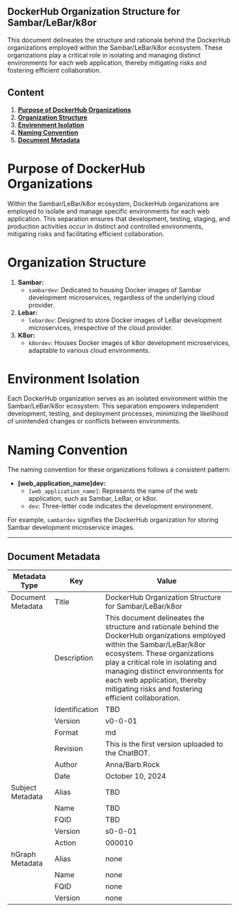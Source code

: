 ## DockerHub Organization Structure for Sambar/LeBar/k8or

This document delineates the structure and rationale behind the DockerHub organizations employed within the Sambar/LeBar/k8or ecosystem. These organizations play a critical role in isolating and managing distinct environments for each web application, thereby mitigating risks and fostering efficient collaboration.

## Content

1. **[Purpose of DockerHub Organizations](#Purpose-of-DockerHub-Organizations)**
2. **[Organization Structure](#Organization-Structure)**
3. **[Environment Isolation](#Environment-Isolation)**
4. **[Naming Convention](#Naming-Convention)**
5. **[Document Metadata](#Document-Metadata)**

<h1 id="Purpose-of-DockerHub-Organizations">Purpose of DockerHub Organizations</h1>

Within the Sambar/LeBar/k8or ecosystem, DockerHub organizations are employed to isolate and manage specific environments for each web application. This separation ensures that development, testing, staging, and production activities occur in distinct and controlled environments, mitigating risks and facilitating efficient collaboration.

<h1 id="Organization-Structure">Organization Structure</h1>

1. **Sambar:**
   * `sambardev`: Dedicated to housing Docker images of Sambar development microservices, regardless of the underlying cloud provider.
2. **Lebar:**
   * `lebardev`: Designed to store Docker images of LeBar development microservices, irrespective of the cloud provider.
3. **K8or:**
   * `k8ordev`: Houses Docker images of k8or development microservices, adaptable to various cloud environments.

<h1 id="Environment-Isolation">Environment Isolation</h1>

Each DockerHub organization serves as an isolated environment within the Sambar/LeBar/k8or ecosystem. This separation empowers independent development, testing, and deployment processes, minimizing the likelihood of unintended changes or conflicts between environments.

<h1 id="Naming-Convention">Naming Convention</h1>

The naming convention for these organizations follows a consistent pattern:

* **[web_application_name]dev:**
  * `[web_application_name]`: Represents the name of the web application, such as Sambar, LeBar, or k8or.
  * `dev`: Three-letter code indicates the development environment.

For example, `sambardev` signifies the DockerHub organization for storing Sambar development microservice images.

---

<h2 id="Document-Metadata">Document Metadata</h2>

| Metadata Type | Key | Value |
|---|---|---|
| Document Metadata | Title | DockerHub Organization Structure for Sambar/LeBar/k8or |
| | Description | This document delineates the structure and rationale behind the DockerHub organizations employed within the Sambar/LeBar/k8or ecosystem. These organizations play a critical role in isolating and managing distinct environments for each web application, thereby mitigating risks and fostering efficient collaboration. |
| | Identification | TBD | |
| | Version | v0-0-01 | |
| | Format | md | |
| | Revision | This is the first version uploaded to the ChatBOT. |
| | Author | Anna/Barb.Rock |
| | Date | October 10, 2024 |
| Subject Metadata | Alias | TBD |
| |  Name | TBD |
| |  FQID | TBD |
| |  Version | s0-0-01 |
| |  Action | 000010 |
| hGraph Metadata | Alias | none |
| |  Name | none |
| |  FQID | none |
| |  Version | none |